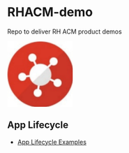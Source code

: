 # RHACM-demo

Repo to deliver RH ACM product demos

<img align="center" width="150" src="assets/logo.jpg">

## App Lifecycle

* [App Lifecycle Examples](app-lifecycle/README.md)
